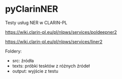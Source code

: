 # pyClarinNER
Testy usług NER w CLARIN-PL

https://wiki.clarin-pl.eu/pl/nlpws/services/poldeepner2

https://wiki.clarin-pl.eu/pl/nlpws/services/liner2

Foldery:
  - src: źródła
  - texts: próbki tesktów z różnych źródeł
  - output: wyjście z testu
